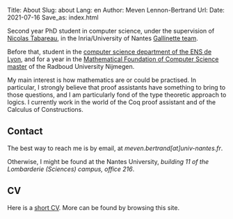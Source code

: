 Title: About
Slug: about
Lang: en
Author: Meven Lennon-Bertrand
Url:
Date: 2021-07-16
Save_as: index.html

Second year PhD student in computer science, under the supervision of [Nicolas Tabareau](http://tabareau.fr), in the Inria/University of Nantes [Gallinette team](http://gallinette.inria.fr/).

Before that, student in the [computer science department of the ENS de Lyon](http://www.ens-lyon.fr/DI/), and for a year in the [Mathematical Foundation of Computer Science master](https://www.ru.nl/courseguides/science/master/master-computing-science/specialisation-mfocs-0/) of the Radboud University Nijmegen.

My main interest is how mathematics are or could be practised. In particular, I strongly believe that proof assistants have something to bring to those questions, and I am particularly fond of the type theoretic approach to logics. I currently work in the world of the Coq proof assistant and of the Calculus of Constructions.

## Contact

The best way to reach me is by email, at *meven.bertrand\[at\]univ-nantes.fr*.

Otherwise, I might be found at the Nantes University, *building 11 of the Lombarderie (Sciences) campus, office 216*.

## CV

Here is a [short CV]({static}/documents/CV-en.pdf). More can be found by browsing this site.